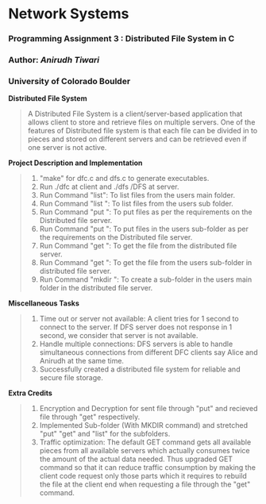 # Network Systems
### Programming Assignment 3 : Distributed File System in C
### Author: *Anirudh Tiwari*
### University of Colorado Boulder

**Distributed File System**
>A Distributed File System is a client/server-based application that allows client to store and retrieve files on multiple servers. One of the features of Distributed file system is that each file can be divided in to pieces and stored on different servers and can be retrieved even if one server is not active.

**Project Description and Implementation**
>1. "make" for dfc.c and dfs.c to generate executables.
>2. Run ./dfc <configuration-file> at client and ./dfs /DFS<number> <port-number> at server.
>3. Run Command "list": To list files from the users main folder.
>4. Run Command "list <subfolder>":  To list files from the users sub folder.
>5. Run Command "put <filename>": To put files as per the requirements on the Distributed file server.
>6. Run Command "put <filename> <subfolder>": To put files in the users sub-folder as per the requirements on the Distributed file server.
>7. Run Command "get <filename>": To get the file from the distributed file server.
>8. Run Command "get <filename> <subfolder>": To get the file from the users sub-folder in distributed file server.
>9. Run Command "mkdir <sub-folder name>": To create a sub-folder in the users main folder in the distributed file server.

**Miscellaneous Tasks**
>1. Time out or server not available: A client tries for 1 second to connect to the server. If DFS server does not response in 1 second, we consider that server is not available.
>2. Handle multiple connections: DFS servers is able to handle simultaneous connections from different DFC clients say Alice and Anirudh at the same time.
>3. Successfully created a distributed file system for reliable and secure file storage.

**Extra Credits**
>1. Encryption and Decryption for sent file through "put" and recieved file through "get" respectively.
>2. Implemented Sub-folder (With MKDIR command) and stretched "put" "get" and "list" for the subfolders.
>3.  Traffic optimization: The default GET command gets all available pieces from all available servers which actually consumes twice the amount of the actual data needed. Thus upgraded GET command so that it can reduce traffic consumption by making the client code request only those parts which it requires to rebuild the file at the client end when requesting a file through the "get" command.
